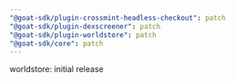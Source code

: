 ```yaml
---
"@goat-sdk/plugin-crossmint-headless-checkout": patch
"@goat-sdk/plugin-dexscreener": patch
"@goat-sdk/plugin-worldstore": patch
"@goat-sdk/core": patch
---
```


worldstore: initial release
